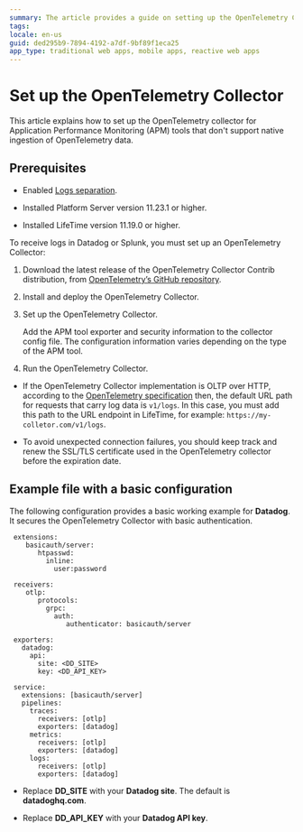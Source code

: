 ```yaml
---
summary: The article provides a guide on setting up the OpenTelemetry Collector for APM tools that require OpenTelemetry data.
tags:
locale: en-us
guid: ded295b9-7894-4192-a7df-9bf89f1eca25
app_type: traditional web apps, mobile apps, reactive web apps
---
```

# Set up the OpenTelemetry Collector

This article explains how to set up the OpenTelemetry collector for Application Performance Monitoring (APM) tools that don't support native ingestion of OpenTelemetry data.

## Prerequisites

* Enabled [Logs separation](../../setup-infra-platform/setup/logging-db/logs-separation-cloud/intro.md). 

* Installed Platform Server version 11.23.1 or higher.

* Installed LifeTime version 11.19.0 or higher.

To receive logs in Datadog or Splunk, you must set up an OpenTelemetry Collector:

1. Download the latest release of the OpenTelemetry Collector Contrib distribution, from [OpenTelemetry’s GitHub repository](https://github.com/open-telemetry/opentelemetry-collector-releases/releases/tag/v0.87.0).

1. Install and deploy the OpenTelemetry Collector.

1. Set up the OpenTelemetry Collector.

    Add the APM tool exporter and security information to the collector config file. The configuration information varies depending on the type of the APM tool.   

1.  Run the OpenTelemetry Collector. 

<div class="info" markdown="1">

* If the OpenTelemetry Collector implementation is OLTP over HTTP, according to the [OpenTelemetry specification](https://opentelemetry.io/docs/specs/otlp/#otlphttp-request) then, the default URL path for requests that carry log data is `v1/logs`. In this case, you must add this path to the URL endpoint in LifeTime, for example: `https://my-colletor.com/v1/logs`.

* To avoid unexpected connection failures, you should keep track and renew the SSL/TLS certificate used in the OpenTelemetry collector before the expiration date.

</div>

## Example file with a basic configuration

The following configuration provides a basic working example for **Datadog**. It secures the OpenTelemetry Collector with basic authentication. 

   ```
    extensions: 
       basicauth/server:
          htpasswd:
            inline:
              user:password

    receivers: 
       otlp:
          protocols:
            grpc:
              auth:
                 authenticator: basicauth/server
    
    exporters:
      datadog:
        api:
          site: <DD_SITE>
          key: <DD_API_KEY>

    service:
      extensions: [basicauth/server]
      pipelines:
        traces: 
          receivers: [otlp]
          exporters: [datadog]
        metrics:  
          receivers: [otlp]
          exporters: [datadog]
        logs:
          receivers: [otlp]
          exporters: [datadog]

   ```
* Replace **DD_SITE** with your **Datadog site**. The default is **datadoghq.com**.

* Replace **DD_API_KEY** with your **Datadog API key**.
